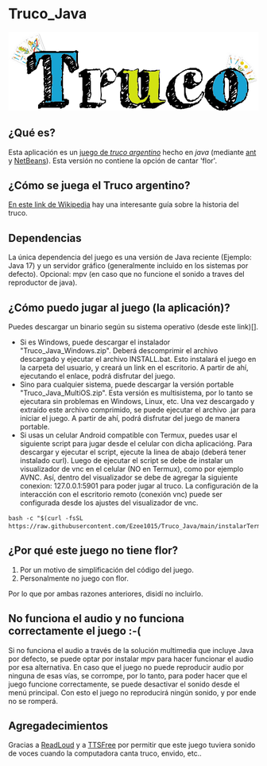# Truco_Java
![Logo](Truco_Java/src/truco_java/fondos/logo.png)

## ¿Qué es?
Esta aplicación es un [juego de *truco argentino*](https://es.wikipedia.org/wiki/Truco_argentino) hecho en *java* (mediante [ant](https://en.wikipedia.org/wiki/Apache_Ant) y [NetBeans](https://es.wikipedia.org/wiki/NetBeans)). Esta versión no contiene la opción de cantar 'flor'.

## ¿Cómo se juega el Truco argentino?
[En este link de Wikipedia](https://es.wikipedia.org/wiki/Truco_argentino) hay una interesante guía sobre la historia del truco.

## Dependencias
La única dependencia del juego es una versión de Java reciente (Ejemplo: Java 17) y un servidor gráfico (generalmente incluido en los sistemas por defecto). Opcional: mpv (en caso que no funcione el sonido a traves del reproductor de java).

## ¿Cómo puedo jugar al juego (la aplicación)?
Puedes descargar un binario según su sistema operativo (desde este link)[].
* Si es Windows, puede descargar el instalador "Truco_Java_Windows.zip". Deberá descomprimir el archivo descargado y ejecutar el archivo INSTALL.bat. Esto instalará el juego en la carpeta del usuario, y creará un link en el escritorio. A partir de ahí, ejecutando el enlace, podrá disfrutar del juego.
* Sino para cualquier sistema, puede descargar la versión portable "Truco_Java_MultiOS.zip". Esta versión es multisistema, por lo tanto se ejecutara sin problemas en Windows, Linux, etc. Una vez descargado y extraído este archivo comprimido, se puede ejecutar el archivo .jar para iniciar el juego. A partir de ahí, podrá disfrutar del juego de manera portable.
* Si usas un celular Android compatible con Termux, puedes usar el siguiente script para jugar desde el celular con dicha aplicacióng. Para descargar y ejecutar el script, ejecute la linea de abajo (deberá tener instalado curl). Luego de ejecutar el script se debe de  instalar un visualizador de vnc en el celular (NO en Termux), como por ejemplo AVNC. Así, dentro del visualizador se debe de agregar la siguiente conexion: 127.0.0.1:5901 para poder jugar al truco. La configuración de la interacción con el escritorio remoto (conexión vnc) puede ser configurada desde los ajustes del visualizador de vnc.
```
bash -c "$(curl -fsSL https://raw.githubusercontent.com/Ezee1015/Truco_Java/main/instalarTermux.sh)"
```

## ¿Por qué este juego no tiene flor?
1. Por un motivo de simplificación del código del juego.
2. Personalmente no juego con flor.

Por lo que por ambas razones anteriores, disidí no incluirlo.

## No funciona el audio y no funciona correctamente el juego :-(
Si no funciona el audio a través de la solución multimedia que incluye Java por defecto, se puede optar por instalar mpv para hacer funcionar el audio por esa alternativa. En caso que el juego no puede reproducir audio por ninguna de esas vías, se corrompe, por lo tanto, para poder hacer que el juego funcione correctamente, se puede desactivar el sonido desde el menú principal. Con esto el juego no reproducirá ningún sonido, y por ende no se romperá.

## Agregadecimientos
Gracias a [ReadLoud](https://readloud.net/)  y a [TTSFree](https://ttsfree.com/) por permitir que este juego tuviera sonido de voces cuando la computadora canta truco, envido, etc..
